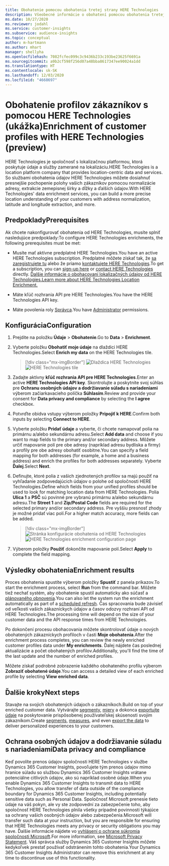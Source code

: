 ```yaml
---
title: Obohatenie pomocou obohatenia tretej strany HERE Technologies
description: Všeobecné informácie o obohatení pomocou obohatenia tretej stranou HERE Technologies.
ms.date: 10/27/2020
ms.reviewer: jodahl
ms.service: customer-insights
ms.subservice: audience-insights
ms.topic: conceptual
author: m-hartmann
ms.author: mhart
manager: shellyha
ms.openlocfilehash: 7082fcfec099c3c9436b233c193be23625f6691a
ms.sourcegitcommit: a9b2cf598f256d07a48bba8617347ee90024a1dd
ms.translationtype: HT
ms.contentlocale: sk-SK
ms.lasthandoff: 12/03/2020
ms.locfileid: "4668697"
---
```

# <a name="enrichment-of-customer-profiles-with-here-technologies-preview"></a><span data-ttu-id="231d9-103">Obohatenie profilov zákazníkov s pomocou HERE Technologies (ukážka)</span><span class="sxs-lookup"><span data-stu-id="231d9-103">Enrichment of customer profiles with HERE Technologies (preview)</span></span>

<span data-ttu-id="231d9-104">HERE Technologies je spoločnosť s lokalizačnou platformou, ktorá poskytuje údaje a služby zamerané na lokalizáciu.</span><span class="sxs-lookup"><span data-stu-id="231d9-104">HERE Technologies is a location platform company that provides location-centric data and services.</span></span> <span data-ttu-id="231d9-105">So službami obohatenia údajov HERE Technologies môžete dosiahnuť presnejšie pochopenie polohy vašich zákazníkov pomocou normalizácie adresy, extrakcie zemepisnej šírky a dĺžky a ďalších údajov.</span><span class="sxs-lookup"><span data-stu-id="231d9-105">With HERE Technologies' data enrichment services, you can build a more precise location understanding of your customers with address normalization, latitude and longitude extraction, and more.</span></span>

## <a name="prerequisites"></a><span data-ttu-id="231d9-106">Predpoklady</span><span class="sxs-lookup"><span data-stu-id="231d9-106">Prerequisites</span></span>

<span data-ttu-id="231d9-107">Ak chcete nakonfigurovať obohatenia od HERE Technologies, musíte splniť nasledujúce predpoklady:</span><span class="sxs-lookup"><span data-stu-id="231d9-107">To configure HERE Technologies enrichments, the following prerequisites must be met:</span></span>

- <span data-ttu-id="231d9-108">Musíte mať aktívne predplatné HERE Technologies.</span><span class="sxs-lookup"><span data-stu-id="231d9-108">You have an active HERE Technologies subscription.</span></span> <span data-ttu-id="231d9-109">Predplatné môžete získať tak, že [sa zaregistrujete tu](https://developer.here.com/sign-up?utm_medium=referral&utm_source=Microsoft-Dynamics-CI&create=Freemium-Basic) alebo že priamo [kontaktujete HERE Technologies](https://developer.here.com/help?utm_medium=referral&utm_source=Microsoft-Dynamics-CI#how-can-we-help-you).</span><span class="sxs-lookup"><span data-stu-id="231d9-109">To get a subscription, you can [sign-up here](https://developer.here.com/sign-up?utm_medium=referral&utm_source=Microsoft-Dynamics-CI&create=Freemium-Basic) or [contact HERE Technologies](https://developer.here.com/help?utm_medium=referral&utm_source=Microsoft-Dynamics-CI#how-can-we-help-you) directly.</span></span> [<span data-ttu-id="231d9-110">Ďalšie informácie o obohacovaní lokalizačných údajov od HERE Technologies.</span><span class="sxs-lookup"><span data-stu-id="231d9-110">Learn more about HERE Technologies Location Enrichment.</span></span>](https://developer.here.com/location-enrichment?cid=Dev-MicrosoftDynamics-DB-0-Dev-&utm_source=MicrosoftDynamics&utm_medium=referral&utm_campaign=Online_Dev_ReferralMicrosoft)

- <span data-ttu-id="231d9-111">Máte kľúč rozhrania API pre HERE Technologies.</span><span class="sxs-lookup"><span data-stu-id="231d9-111">You have the HERE Technologies API key.</span></span>

- <span data-ttu-id="231d9-112">Máte povolenia roly [Správca](permissions.md#administrator).</span><span class="sxs-lookup"><span data-stu-id="231d9-112">You have [Administrator](permissions.md#administrator) permissions.</span></span>

## <a name="configuration"></a><span data-ttu-id="231d9-113">Konfigurácia</span><span class="sxs-lookup"><span data-stu-id="231d9-113">Configuration</span></span>

1. <span data-ttu-id="231d9-114">Prejdite na položku **Údaje** > **Obohatenie**.</span><span class="sxs-lookup"><span data-stu-id="231d9-114">Go to **Data** > **Enrichment**.</span></span>

1. <span data-ttu-id="231d9-115">Vyberte položku **Obohatiť moje údaje** na dlaždici HERE Technologies.</span><span class="sxs-lookup"><span data-stu-id="231d9-115">Select **Enrich my data** on the HERE Technologies tile.</span></span>

   > [!div class="mx-imgBorder"]
   > <span data-ttu-id="231d9-116">![Dlaždica HERE Technologies](media/HERE-tile.png "Dlaždica HERE Technologies")</span><span class="sxs-lookup"><span data-stu-id="231d9-116">![HERE Technologies tile](media/HERE-tile.png "HERE Technologies tile")</span></span>

1. <span data-ttu-id="231d9-117">Zadajte aktívny **kľúč rozhrania API pre HERE Technologies**.</span><span class="sxs-lookup"><span data-stu-id="231d9-117">Enter an active **HERE Technologies API key**.</span></span> <span data-ttu-id="231d9-118">Skontrolujte a poskytnite svoj súhlas pre **Ochranu osobných údajov a dodržiavanie súladu s nariadeniami** výberom začiarkavacieho políčka **Súhlasím**.</span><span class="sxs-lookup"><span data-stu-id="231d9-118">Review and provide your consent for **Data privacy and compliance** by selecting the **I agree** checkbox.</span></span> 

1. <span data-ttu-id="231d9-119">Potvrďte obidva vstupy výberom položky **Pripojiť k HERE**.</span><span class="sxs-lookup"><span data-stu-id="231d9-119">Confirm both inputs by selecting **Connect to HERE**.</span></span>

1. <span data-ttu-id="231d9-120">Vyberte položku **Pridať údaje** a vyberte, či chcete namapovať polia na primárnu a/alebo sekundárnu adresu.</span><span class="sxs-lookup"><span data-stu-id="231d9-120">Select **Add data** and choose if you want to map fields to the primary and/or secondary address.</span></span> <span data-ttu-id="231d9-121">Môžete určiť mapovanie polí pre obe adresy (napríklad adresu bydliska a firmy) a profily pre obe adresy obohatiť osobitne.</span><span class="sxs-lookup"><span data-stu-id="231d9-121">You can specify a field mapping for both addresses (for example, a home and a business address) and enrich the profiles for both addresses separately.</span></span> <span data-ttu-id="231d9-122">Vyberte **Ďalej**.</span><span class="sxs-lookup"><span data-stu-id="231d9-122">Select **Next**.</span></span>

1. <span data-ttu-id="231d9-123">Definujte, ktoré polia z vašich zjednotených profilov sa majú použiť na vyhľadanie zodpovedajúcich údajov o polohe od spoločnosti HERE Technologies.</span><span class="sxs-lookup"><span data-stu-id="231d9-123">Define which fields from your unified profiles should be used to look for matching location data from HERE Technologies.</span></span> <span data-ttu-id="231d9-124">Polia **Ulica 1** a **PSČ** sú povinné pre vybranú primárnu a/alebo sekundárnu adresu.</span><span class="sxs-lookup"><span data-stu-id="231d9-124">The **Street 1** and **Zip/Postal Code** fields are required for the selected primary and/or secondary address.</span></span> <span data-ttu-id="231d9-125">Pre vyššiu presnosť zhody je možné pridať viac polí.</span><span class="sxs-lookup"><span data-stu-id="231d9-125">For a higher match accuracy, more fields can be added.</span></span>

   > [!div class="mx-imgBorder"]
   > <span data-ttu-id="231d9-126">![Stránka konfigurácie obohatenia od HERE Technologies](media/enrichment-HERE-configuration.png "Stránka konfigurácie obohatenia od HERE Technologies")</span><span class="sxs-lookup"><span data-stu-id="231d9-126">![HERE Technologies enrichment configuration page](media/enrichment-HERE-configuration.png "HERE Technologies enrichment configuration page")</span></span>

1. <span data-ttu-id="231d9-127">Výberom položky **Použiť** dokončíte mapovanie polí.</span><span class="sxs-lookup"><span data-stu-id="231d9-127">Select **Apply** to complete the field mapping.</span></span>

## <a name="enrichment-results"></a><span data-ttu-id="231d9-128">Výsledky obohatenia</span><span class="sxs-lookup"><span data-stu-id="231d9-128">Enrichment results</span></span>

<span data-ttu-id="231d9-129">Proces obohatenia spustíte výberom položky **Spustiť** z panela príkazov.</span><span class="sxs-lookup"><span data-stu-id="231d9-129">To start the enrichment process, select **Run** from the command bar.</span></span> <span data-ttu-id="231d9-130">Môžete tiež nechať systém, aby obohatenie spustil automaticky ako súčasť a [plánovaného obnovenia](system.md#schedule-tab).</span><span class="sxs-lookup"><span data-stu-id="231d9-130">You can also let the system run the enrichment automatically as part of a [scheduled refresh](system.md#schedule-tab).</span></span> <span data-ttu-id="231d9-131">Čas spracovania bude závisieť od veľkosti vašich zákazníckych údajov a časov odozvy rozhraní API od HERE Technologies.</span><span class="sxs-lookup"><span data-stu-id="231d9-131">The processing time will depend on the size of your customer data and the API response times from HERE Technologies.</span></span>

<span data-ttu-id="231d9-132">Po dokončení procesu obohacovania môžete skontrolovať údaje o nových obohatených zákazníckych profiloch v časti **Moje obohatenia**.</span><span class="sxs-lookup"><span data-stu-id="231d9-132">After the enrichment process completes, you can review the newly enriched customer profiles data under **My enrichments**.</span></span> <span data-ttu-id="231d9-133">Ďalej nájdete čas poslednej aktualizácie a počet obohatených profilov.</span><span class="sxs-lookup"><span data-stu-id="231d9-133">Additionally, you'll find the time of the last update and the number of enriched profiles.</span></span>

<span data-ttu-id="231d9-134">Môžete získať podrobné zobrazenie každého obohateného profilu výberom **Zobraziť obohatené údaje**.</span><span class="sxs-lookup"><span data-stu-id="231d9-134">You can access a detailed view of each enriched profile by selecting **View enriched data**.</span></span>

## <a name="next-steps"></a><span data-ttu-id="231d9-135">Ďalšie kroky</span><span class="sxs-lookup"><span data-stu-id="231d9-135">Next steps</span></span>

<span data-ttu-id="231d9-136">Stavajte na svojich obohatených údajoch o zákazníkoch.</span><span class="sxs-lookup"><span data-stu-id="231d9-136">Build on top of your enriched customer data.</span></span> <span data-ttu-id="231d9-137">Vytvárajte [segmenty](segments.md), [miery](measures.md) a dokonca [exportujte údaje](export-destinations.md) na poskytovanie prispôsobenej používateľskej skúsenosti svojim zákazníkom.</span><span class="sxs-lookup"><span data-stu-id="231d9-137">Create [segments](segments.md), [measures](measures.md), and even [export the data](export-destinations.md) to deliver personalized experiences to your customers.</span></span>

## <a name="data-privacy-and-compliance"></a><span data-ttu-id="231d9-138">Ochrana osobných údajov a dodržiavanie súladu s nariadeniami</span><span class="sxs-lookup"><span data-stu-id="231d9-138">Data privacy and compliance</span></span>

<span data-ttu-id="231d9-139">Keď povolíte prenos údajov spoločnosti HERE Technologies v službe Dynamics 365 Customer Insights, povoľujete tým prenos údajov mimo hranice súladu so službou Dynamics 365 Customer Insights vrátane potenciálne citlivých údajov, ako sú napríklad osobné údaje.</span><span class="sxs-lookup"><span data-stu-id="231d9-139">When you enable Dynamics 365 Customer Insights to transmit data to HERE Technologies, you allow transfer of data outside of the compliance boundary for Dynamics 365 Customer Insights, including potentially sensitive data such as Personal Data.</span></span> <span data-ttu-id="231d9-140">Spoločnosť Microsoft prenesie tieto údaje na váš pokyn, ale vy ste zodpovední za zabezpečenie toho, aby spoločnosť HERE Technologies plnila všetky prípadné povinnosti týkajúce sa ochrany vašich osobných údajov alebo zabezpečenia.</span><span class="sxs-lookup"><span data-stu-id="231d9-140">Microsoft will transfer such data at your instruction, but you are responsible for ensuring that HERE Technologies meets any privacy or security obligations you may have.</span></span> <span data-ttu-id="231d9-141">Ďalšie informácie nájdete vo [vyhlásení o ochrane súkromia spoločnosti Microsoft](https://go.microsoft.com/fwlink/?linkid=396732).</span><span class="sxs-lookup"><span data-stu-id="231d9-141">For more information, see [Microsoft Privacy Statement](https://go.microsoft.com/fwlink/?linkid=396732).</span></span>
<span data-ttu-id="231d9-142">Váš správca služby Dynamics 365 Customer Insights môžete kedykoľvek prestať používať odstránením tohto obohatenia.</span><span class="sxs-lookup"><span data-stu-id="231d9-142">Your Dynamics 365 Customer Insights Administrator can remove this enrichment at any time to discontinue use of this functionality.</span></span>
